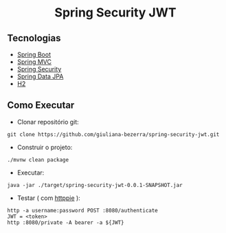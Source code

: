 <h1 align="center">
  Spring Security JWT
</h1>

## Tecnologias
 
- [Spring Boot](https://spring.io/projects/spring-boot)
- [Spring MVC](https://docs.spring.io/spring-framework/reference/web/webmvc.html)
- [Spring Security](https://spring.io/projects/spring-security)
- [Spring Data JPA](https://spring.io/projects/spring-data-jpa)
- [H2](https://www.h2database.com)

## Como Executar
- Clonar repositório git:
```
git clone https://github.com/giuliana-bezerra/spring-security-jwt.git
```

- Construir o projeto:
```
./mvnw clean package
```

- Executar:
```
java -jar ./target/spring-security-jwt-0.0.1-SNAPSHOT.jar
```

- Testar ( com [httppie](https://httpie.io) ):
```
http -a username:password POST :8080/authenticate
JWT = <token>
http :8080/private -A bearer -a ${JWT}
```
